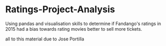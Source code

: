 # Ratings-Project-Analysis
Using pandas and visualisation skills to determine if Fandango's ratings in 2015 had a bias towards rating movies better to sell more tickets.

all to this material due to Jose Portilla
